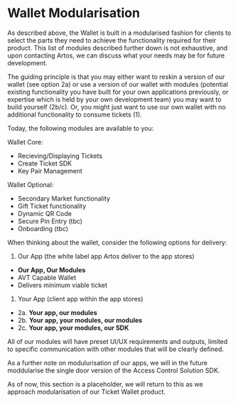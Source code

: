 # Wallet Modularisation

As described above, the Wallet is built in a modularised fashion for clients to select the parts they need to achieve the functionality required for their product. This list of modules described further down is not exhaustive, and upon contacting Artos, we can discuss what your needs may be for future development.

The guiding principle is that you may either want to reskin a version of our wallet (see option 2a) or use a version of our wallet with modules (potential existing functionality you have built for your own applications previously, or expertise which is held by your own development team) you may want to build yourself (2b/c). Or, you might just want to use our own wallet with no additional functionality to consume tickets (1).

Today, the following modules are available to you:

Wallet Core:

- Recieving/Displaying Tickets
- Create Ticket SDK
- Key Pair Management

Wallet Optional:

- Secondary Market functionality
- Gift Ticket functionality
- Dynamic QR Code
- Secure Pin Entry (tbc)
- Onboarding (tbc)

When thinking about the wallet, consider the following options for delivery:

1. Our App (the white label app Artos deliver to the app stores)
  - **Our App, Our Modules**
  - AVT Capable Wallet
  - Delivers minimum viable ticket
1. Your App (client app within the app stores)
  - 2a. **Your app, our modules**
  - 2b. **Your app, your modules, our modules**
  - 2c. **Your app, your modules, our SDK**

All of our modules will have preset UI/UX requirements and outputs, limited to specific communication with other modules that will be clearly defined.

As a further note on modulurisation of our apps, we will in the future moddularise the single door version of the Access Control Solution SDK.

<aside class="notice">
As of now, this section is a placeholder, we will return to this as we approach modularisation of our Ticket Wallet product.
</aside>
